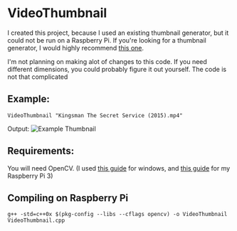 # VideoThumbnail

I created this project, because I used an existing thumbnail generator, but it could not be run on a Raspberry Pi.
If you're looking for a thumbnail generator, I would highly recommend [this one](http://moviethumbnail.sourceforge.net/).

I'm not planning on making alot of changes to this code. If you need different dimensions, you could probably figure it out yourself. The code is not that complicated

Example:
--------

```
VideoThumbnail "Kingsman The Secret Service (2015).mp4"
```
Output:
![Example Thumbnail](http://i.imgur.com/6Aj4Cdf.jpg)





Requirements:
-------------
You will need OpenCV. (I used [this guide](https://www.youtube.com/watch?v=l4372qtZ4dc) for windows, and [this guide](http://www.pyimagesearch.com/2016/04/18/install-guide-raspberry-pi-3-raspbian-jessie-opencv-3/) for my Raspberry Pi 3)

Compiling on Raspberry Pi
-------------------------
```
g++ -std=c++0x $(pkg-config --libs --cflags opencv) -o VideoThumbnail VideoThumbnail.cpp
```


